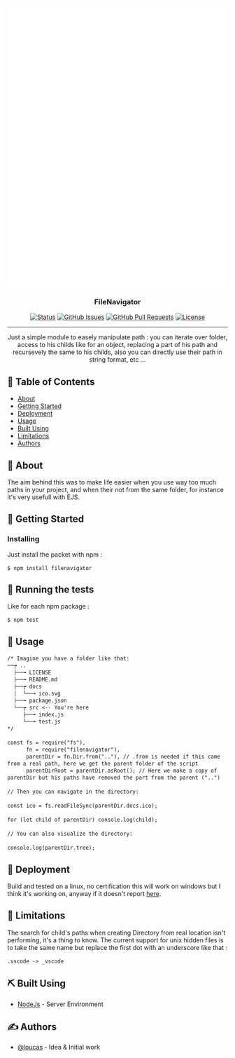 <p align="center">
  <a href="" rel="noopener">
 <img height="640px" width="1280px" src="https://raw.githubusercontent.com/LoucasMaillet/fileNavigator/main/docs/ico.svg" alt="Project logo"></a>
</p>

<h3 align="center">FileNavigator</h3>

<div align="center">

[![Status](https://img.shields.io/badge/status-active-success.svg)]()
[![GitHub Issues](https://img.shields.io/github/issues/kylelobo/The-Documentation-Compendium.svg)](/issues)
[![GitHub Pull Requests](https://img.shields.io/github/issues-pr/kylelobo/The-Documentation-Compendium.svg)](/pulls)
[![License](https://img.shields.io/badge/license-MIT-blue.svg)](/LICENSE)

</div>

---

<p align="center">
  Just a simple module to easely manipulate path : you can iterate over folder, access to his childs like for an object, replacing a part of his path and recursevely the same to his childs, also you can directly use their path in string format, etc ...
</p>

## 📝 Table of Contents

- [About](#about)
- [Getting Started](#getting_started)
- [Deployment](#deployment)
- [Usage](#usage)
- [Built Using](#built_using)
- [Limitations](#limitations)
- [Authors](#authors)

## 🧐 About <a name = "about"></a>

The aim behind this was to make life easier when you use way too much paths in your project, and when their not from the same folder, for instance it's very usefull with EJS.

## 🏁 Getting Started <a name = "getting_started"></a>

### Installing

Just install the packet with npm :

```
$ npm install filenavigator
```

## 🔧 Running the tests <a name = "tests"></a>

Like for each npm package :

```
$ npm test
```

## 🎈 Usage <a name="usage"></a>

```
/* Imagine you have a folder like that:
──┮ ..
  ├──╼ LICENSE
  ├──╼ README.md
  ├──┮ docs
  │  └──╼ ico.svg
  ├──╼ package.json
  └──┮ src <-- You're here
     ├──╼ index.js
     └──╼ test.js
*/

const fs = require("fs"),
      fn = require("filenavigator"),
      parentDir = fn.Dir.from(".."), // .from is needed if this came from a real path, here we get the parent folder of the script
      parentDirRoot = parentDir.asRoot(); // Here we make a copy of parentDir but his paths have removed the part from the parent ("..")

// Then you can navigate in the directory:

const ico = fs.readFileSync(parentDir.docs.ico);

for (let child of parentDir) console.log(child);

// You can also visualize the directory:

console.log(parentDir.tree);
```

## 🚀 Deployment <a name = "deployment"></a>

Build and tested on a linux, no certification this will work on windows but I think it's working on, anyway if it doesn't report [here](/issues).

## 🚀 Limitations <a name = "limitations"></a>

The search for child's paths when creating Directory from real location isn't performing, it's a thing to know.
The current support for unix hidden files is to take the same name but replace the first dot with an underscore like that : 
```
.vscode -> _vscode 
```

## ⛏️ Built Using <a name = "built_using"></a>

- [NodeJs](https://nodejs.org/en/) - Server Environment

## ✍️ Authors <a name = "authors"></a>

- [@loucas](https://github.com/LoucasMaillet) - Idea & Initial work